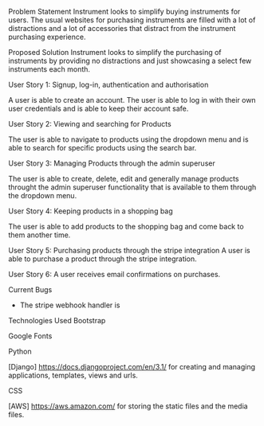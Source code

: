 Problem Statement
Instrument looks to simplify buying instruments for users. The usual websites for purchasing instruments are filled with a lot of distractions and a lot of accessories that distract from the instrument purchasing experience.


Proposed Solution
Instrument looks to simplify the purchasing of instruments by providing no distractions and just showcasing a select few instruments each month.


User Story 1: Signup, log-in, authentication and authorisation

A user is able to create an account. The user is able to log in with their own user credentials and is able to keep their account safe.

User Story 2: Viewing and searching for Products

The user is able to navigate to products using the dropdown menu and is able to search for specific products using the search bar.

User Story 3: Managing Products through the admin superuser

The user is able to create, delete, edit and generally manage products throught the admin superuser functionality that is available to them through the dropdown menu.


User Story 4: Keeping products in a shopping bag

The user is able to add products to the shopping bag and come back to them another time.

User Story 5: Purchasing products through the stripe integration
A user is able to purchase a product through the stripe integration. 

User Story 6: A user receives email confirmations on purchases. 

Current Bugs
- The stripe webhook handler is

Technologies Used
Bootstrap

Google Fonts 

Python

[Django] https://docs.djangoproject.com/en/3.1/ for creating and managing applications, templates, views and urls.

CSS

[AWS] https://aws.amazon.com/ for storing the static files and the media files.


